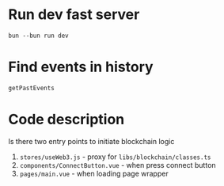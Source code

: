 # Run dev fast server

`bun --bun run dev`

# Find events in history

`getPastEvents`   

# Code description

Is there two entry points to initiate blockchain logic
1. `stores/useWeb3.js` - proxy for `libs/blockchain/classes.ts`
2. `components/ConnectButton.vue` - when press connect button
3. `pages/main.vue` - when loading page wrapper

